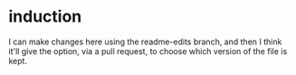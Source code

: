 # induction

I can make changes here using the readme-edits branch, and then I think it'll give the option, via a pull request, to choose which version of the file is kept. 
